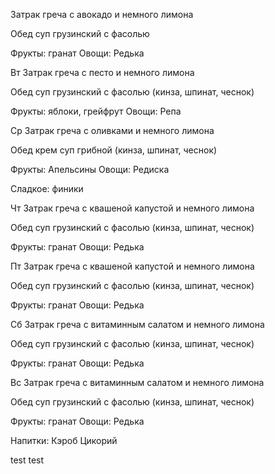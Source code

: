 Затрак
 греча с авокадо и немного лимона

Обед
 суп грузинский с фасолью

Фрукты:
гранат
Овощи:
Редька

Вт
Затрак
 греча с песто и немного лимона
 
Обед
 суп грузинский с фасолью (кинза, шпинат, чеснок)

Фрукты:
яблоки, грейфрут
Овощи:
Репа

Ср
Затрак
 греча с оливками и немного лимона

Обед
 крем суп грибной (кинза, шпинат, чеснок)

Фрукты:
Апельсины
Овощи:
Редиска

Сладкое:
финики

Чт
Затрак
 греча с квашеной капустой и немного лимона

Обед
 суп грузинский с фасолью (кинза, шпинат, чеснок)

Фрукты:
гранат
Овощи:
Редька

Пт
Затрак
 греча с квашеной капустой и немного лимона
 
Обед
 суп грузинский с фасолью (кинза, шпинат, чеснок)

Фрукты:
гранат
Овощи:
Редька

Сб
Затрак
 греча с витаминным салатом и немного лимона
 
Обед
 суп грузинский с фасолью (кинза, шпинат, чеснок)

Фрукты:
гранат
Овощи:
Редька


Вс
Затрак
 греча с витаминным салатом и немного лимона
 
Обед
 суп грузинский с фасолью (кинза, шпинат, чеснок)

Фрукты:
гранат
Овощи:
Редька





Напитки:
Кэроб
Цикорий

test test